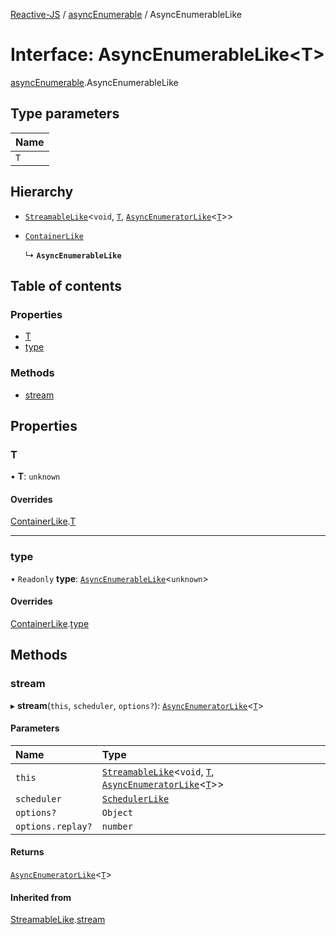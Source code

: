 [Reactive-JS](../README.md) / [asyncEnumerable](../modules/asyncEnumerable.md) / AsyncEnumerableLike

# Interface: AsyncEnumerableLike<T\>

[asyncEnumerable](../modules/asyncEnumerable.md).AsyncEnumerableLike

## Type parameters

| Name |
| :------ |
| `T` |

## Hierarchy

- [`StreamableLike`](streamable.StreamableLike.md)<`void`, [`T`](asyncEnumerable.AsyncEnumerableLike.md#t), [`AsyncEnumeratorLike`](asyncEnumerable.AsyncEnumeratorLike.md)<[`T`](asyncEnumerable.AsyncEnumerableLike.md#t)\>\>

- [`ContainerLike`](container.ContainerLike.md)

  ↳ **`AsyncEnumerableLike`**

## Table of contents

### Properties

- [T](asyncEnumerable.AsyncEnumerableLike.md#t)
- [type](asyncEnumerable.AsyncEnumerableLike.md#type)

### Methods

- [stream](asyncEnumerable.AsyncEnumerableLike.md#stream)

## Properties

### T

• **T**: `unknown`

#### Overrides

[ContainerLike](container.ContainerLike.md).[T](container.ContainerLike.md#t)

___

### type

• `Readonly` **type**: [`AsyncEnumerableLike`](asyncEnumerable.AsyncEnumerableLike.md)<`unknown`\>

#### Overrides

[ContainerLike](container.ContainerLike.md).[type](container.ContainerLike.md#type)

## Methods

### stream

▸ **stream**(`this`, `scheduler`, `options?`): [`AsyncEnumeratorLike`](asyncEnumerable.AsyncEnumeratorLike.md)<[`T`](asyncEnumerable.AsyncEnumerableLike.md#t)\>

#### Parameters

| Name | Type |
| :------ | :------ |
| `this` | [`StreamableLike`](streamable.StreamableLike.md)<`void`, [`T`](asyncEnumerable.AsyncEnumerableLike.md#t), [`AsyncEnumeratorLike`](asyncEnumerable.AsyncEnumeratorLike.md)<[`T`](asyncEnumerable.AsyncEnumerableLike.md#t)\>\> |
| `scheduler` | [`SchedulerLike`](scheduler.SchedulerLike.md) |
| `options?` | `Object` |
| `options.replay?` | `number` |

#### Returns

[`AsyncEnumeratorLike`](asyncEnumerable.AsyncEnumeratorLike.md)<[`T`](asyncEnumerable.AsyncEnumerableLike.md#t)\>

#### Inherited from

[StreamableLike](streamable.StreamableLike.md).[stream](streamable.StreamableLike.md#stream)
